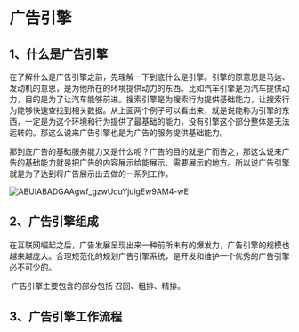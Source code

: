 # 广告引擎

## 1、什么是广告引擎

​		在了解什么是广告引擎之前，先理解一下到底什么是引擎。引擎的原意思是马达、发动机的意思，是为他所在的环境提供动力的东西。比如汽车引擎是为汽车提供动力，目的是为了让汽车能够前进。搜索引擎是为搜索行为提供基础能力，让搜索行为能够快速查找到相关数据。从上面两个例子可以看出来，就是说能称为引擎的东西，一定是为这个环境和行为提供了最基础的能力，没有引擎这个部分整体是无法运转的。那这么说来广告引擎也是为广告的服务提供基础能力。

​		那到底广告的基础服务能力又是什么呢？广告的目的就是广而告之，那这么说来广告的基础能力就是把广告的内容展示给能展示、需要展示的地方。所以说广告引擎就是为了达到将广告展示出去做的一系列工作。

![ABUIABADGAAgwf_gzwUouYjulgEw9AM4-wE](/Users/zhangkui/study/笔记/firebird/images/ABUIABADGAAgwf_gzwUouYjulgEw9AM4-wE.gif)

## 2、广告引擎组成

​		在互联网崛起之后，广告发展呈现出来一种前所未有的爆发力，广告引擎的规模也越来越庞大。合理规范化的规划广告引擎系统，是开发和维护一个优秀的广告引擎必不可少的。

​		广告引擎主要包含的部分包括 召回、粗排、精排。



## 3、广告引擎工作流程


